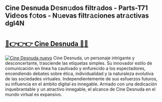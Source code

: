 ## Cine Desnuda D𝚎sn𝚞dos filtr𝚊dos - Parts-T71 Vid𝚎os f𝚘tos - N𝚞evas filtr𝚊ciones atr𝚊ctivas dgl4N

# <h2><a href="http://mb9eag.tromn.icu/?c=Cine+Desnuda">🔗👉👉👉 Cine Desnuda 🔗🔗</a></h2>

[![Cine Desnuda nuevo](https://i.imgur.com/pEAQMta.gif)](http://mb9eag.tromn.icu/?c=Cine+Desnuda)
Cine Desnuda, un personaje intrigante y desconcertante, trasciende las etiquetas simples. Su innovador estilo de comunicación en línea ha cautivado y enfurecido a los espectadores, encendiendo debates sobre ética, individualidad y la naturaleza evolutiva de las sociedades virtuales. Independientemente de sus esfuerzos futuros, su influencia en el ámbito digital es innegable. Armado con una dedicación inquebrantable y un atractivo innegable, el alcance de Cine Desnuda en el mundo virtual es expansivo.
